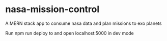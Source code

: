 # nasa-mission-control
A MERN stack app to consume nasa data and plan missions to exo planets


Run npm run deploy to and open localhost:5000 in dev mode
